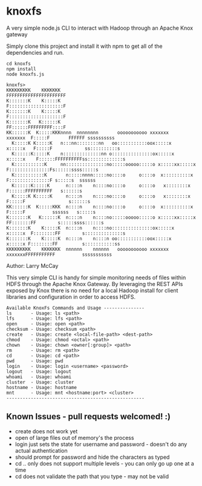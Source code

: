 knoxfs
======

A very simple node.js CLI to interact with Hadoop through an Apache Knox gateway

Simply clone this project and install it with npm to get all of the dependencies and run.
   
```
cd knoxfs
npm install
node knoxfs.js

knoxfs>
KKKKKKKKK    KKKKKKK                                                     FFFFFFFFFFFFFFFFFFFFFF
K:::::::K    K:::::K                                                     F::::::::::::::::::::F
K:::::::K    K:::::K                                                     F::::::::::::::::::::F
K:::::::K   K::::::K                                                     FF::::::FFFFFFFFF::::F
KK::::::K  K:::::KKKnnnn  nnnnnnnn       ooooooooooo xxxxxxx      xxxxxxx  F:::::F       FFFFFF ssssssssss
  K:::::K K:::::K   n:::nn::::::::nn   oo:::::::::::oox:::::x    x:::::x   F:::::F            ss::::::::::s
  K::::::K:::::K    n::::::::::::::nn o:::::::::::::::ox:::::x  x:::::x    F::::::FFFFFFFFFFss:::::::::::::s
  K:::::::::::K     nn:::::::::::::::no:::::ooooo:::::o x:::::xx:::::x     F:::::::::::::::Fs::::::ssss:::::s
  K:::::::::::K       n:::::nnnn:::::no::::o     o::::o  x::::::::::x      F:::::::::::::::F s:::::s  ssssss
  K::::::K:::::K      n::::n    n::::no::::o     o::::o   x::::::::x       F::::::FFFFFFFFFF   s::::::s
  K:::::K K:::::K     n::::n    n::::no::::o     o::::o   x::::::::x       F:::::F                s::::::s
KK::::::K  K:::::KKK  n::::n    n::::no::::o     o::::o  x::::::::::x      F:::::F          ssssss   s:::::s
K:::::::K   K::::::K  n::::n    n::::no:::::ooooo:::::o x:::::xx:::::x   FF:::::::FF        s:::::ssss::::::s
K:::::::K    K:::::K  n::::n    n::::no:::::::::::::::ox:::::x  x:::::x  F::::::::FF        s::::::::::::::s
K:::::::K    K:::::K  n::::n    n::::n oo:::::::::::oox:::::x    x:::::x F::::::::FF         s:::::::::::ss
KKKKKKKKK    KKKKKKK  nnnnnn    nnnnnn   ooooooooooo xxxxxxx      xxxxxxxFFFFFFFFFFF          sssssssssss
```

Author: Larry McCay

This very simple CLI is handy for simple monitoring needs of files within HDFS through the Apache Knox Gateway.
By leveraging the REST APIs exposed by Knox there is no need for a local Hadoop install for client libraries and configuration in order to access HDFS.
```
Available KnoxFs Commands and Usage ---------------
ls       - Usage: ls <path>
lfs      - Usage: lfs <path>
open     - Usage: open <path>
checksum - Usage: checksum <path>
create   - Usage: create <local-file-path> <dest-path>
chmod    - Usage: chmod <octal> <path>
chown    - Usage: chown <owner[:group]> <path>
rm       - Usage: rm <path>
cd       - Usage: cd <path>
pwd      - Usage: pwd
login    - Usage: login <username> <password>
logout   - Usage: logout
whoami   - Usage: whoami
cluster  - Usage: cluster
hostname - Usage: hostname
mnt      - Usage: mnt <hostname:port> <cluster>
---------------------------------------------------
```

## Known Issues - pull requests welcomed! :)
* create does not work yet
* open of large files out of memory's the process
* login just sets the state for username and password - doesn't do any actual authentication
* should prompt for password and hide the characters as typed
* cd .. only does not support multiple levels - you can only go up one at a time
* cd does not validate the path that you type - may not be valid
